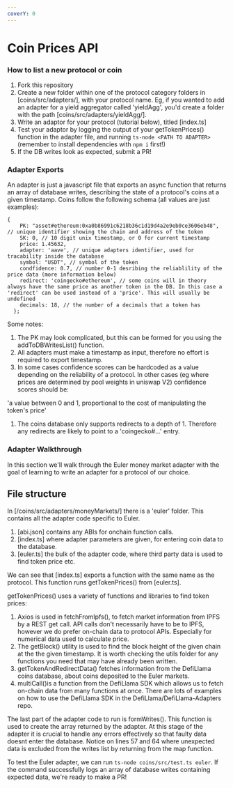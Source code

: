 ```yaml
---
coverY: 0
---
```


# Coin Prices API

### How to list a new protocol or coin

1. Fork this repository
2. Create a new folder within one of the protocol category folders in \[coins/src/adapters/], with your protocol name. Eg, if you wanted to add an adapter for a yield aggregator called 'yieldAgg', you'd create a folder with the path \[coins/src/adapters/yieldAgg/].
3. Write an adaptor for your protocol (tutorial below), titled \[index.ts]
4. Test your adaptor by logging the output of your getTokenPrices() function in the adapter file, and running `ts-node <PATH TO ADAPTER>` (remember to install dependencies with `npm i` first!)
5. If the DB writes look as expected, submit a PR!

### Adapter Exports

An adapter is just a javascript file that exports an async function that returns an array of database writes, describing the state of a protocol's coins at a given timestamp. Coins follow the following schema (all values are just examples):

```
{
    PK: "asset#ethereum:0xa0b86991c6218b36c1d19d4a2e9eb0ce3606eb48", // unique identifier showing the chain and address of the token
    SK: 0, // 10 digit unix timestamp, or 0 for current timestamp
    price: 1.45632, 
    adapter: 'aave', // unique adapters identifier, used for tracability inside the database 
    symbol: "USDT", // symbol of the token
    condfidence: 0.7, // number 0-1 desribing the reliablility of the price data (more information below) 
    redirect: 'coingecko#ethereum', // some coins will in theory always have the same price as another token in the DB. In this case a 'redirect' can be used instead of a 'price'. This will usually be undefined
    decimals: 18, // the number of a decimals that a token has      
  };
```

Some notes:

1. The PK may look complicated, but this can be formed for you using the addToDBWritesList() function.
2. All adapters must make a timestamp as input, therefore no effort is required to export timestamp.
3. In some cases confidence scores can be hardcoded as a value depending on the reliability of a protocol. In other cases (eg where prices are determined by pool weights in uniswap V2) confidence scores should be:

'a value between 0 and 1, proportional to the cost of manipulating the token's price'

1. The coins database only supports redirects to a depth of 1. Therefore any redirects are likely to point to a 'coingecko#...' entry.

### Adapter Walkthrough

In this section we'll walk through the Euler money market adapter with the goal of learning to write an adapter for a protocol of our choice.

## File structure

In \[/coins/src/adapters/moneyMarkets/] there is a 'euler' folder. This contains all the adapter code specific to Euler.

1. \[abi.json] contains any ABIs for onchain function calls.
2. \[index.ts] where adapter parameters are given, for entering coin data to the database.
3. \[euler.ts] the bulk of the adapter code, where third party data is used to find token price etc.

We can see that \[index.ts] exports a function with the same name as the protocol. This function runs getTokenPrices() from \[euler.ts].

getTokenPrices() uses a variety of functions and libraries to find token prices:

1. Axios is used in fetchFromIpfs(), to fetch market information from IPFS by a REST get call. API calls don't necessarily have to be to IPFS, however we do prefer on-chain data to protocol APIs. Especially for numerical data used to calculate price.
2. The getBlock() utility is used to find the block height of the given chain at the the given timestamp. It is worth checking the utils folder for any functions you need that may have already been written.
3. getTokenAndRedirectData() fetches information from the DefiLlama coins database, about coins deposited to the Euler markets.
4. multiCall()is a function from the DefiLlama SDK which allows us to fetch on-chain data from many functions at once. There are lots of examples on how to use the DefiLlama SDK in the DefiLlama/DefiLlama-Adapters repo.

The last part of the adapter code to run is formWrites(). This function is used to create the array returned by the adapter. At this stage of the adapter it is crucial to handle any errors effectively so that faulty data doesnt enter the database. Notice on lines 57 and 64 where unexpected data is excluded from the writes list by returning from the map function.

To test the Euler adapter, we can run `ts-node coins/src/test.ts euler`. If the command successfully logs an array of database writes containing expected data, we're ready to make a PR!
